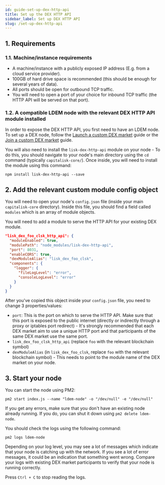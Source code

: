 ```yaml
---
id: guide-set-up-dex-http-api
title: Set up the DEX HTTP API
sidebar_label: Set up DEX HTTP API
slug: /set-up-dex-http-api
---
```


## 1. Requirements

### 1.1. Machine/instance requirements

- A machine/instance with a publicly exposed IP address (E.g. from a cloud service provider).
- 100GB of hard drive space is recommended (this should be enough for several years of data).
- All ports should be open for outbound TCP traffic.
- You will need to open a port of your choice for inbound TCP traffic (the HTTP API will be served on that port).

### 1.2. A compatible LDEM node with the relevant DEX HTTP API module installed

In order to expose the DEX HTTP API, you first need to have an LDEM node.
To set up a DEX node, follow the [Launch a custom DEX market](launch-custom-dex-market) guide or the [Join a custom DEX market](join-custom-dex-market) guide.

You will also need to install the `lisk-dex-http-api` module on your node - To do this, you should navigate to your node's main directory using the `cd` command (typically `capitalisk-core/`).
Once inside, you will need to install the module using this command:


```shell script
npm install lisk-dex-http-api --save
```

## 2. Add the relevant custom module config object

You will need to open your node's `config.json` file (inside your main `capitalisk-core` directory).
Inside this file, you should find a field called `modules` which is an array of module objects.

You will need to add a module to serve the HTTP API for your existing DEX module.

```json
"lisk_dex_foo_clsk_http_api": {
  "moduleEnabled": true,
  "modulePath": "node_modules/lisk-dex-http-api",
  "port": 8031,
  "enableCORS": true,
  "dexModuleAlias": "lisk_dex_foo_clsk",
  "components": {
    "logger": {
      "fileLogLevel": "error",
      "consoleLogLevel": "error"
    }
  }
}
```

After you've copied this object inside your `config.json` file, you need to change 3 properties/values:

- `port`: This is the port on which to serve the HTTP API. Make sure that this port is exposed to the public internet (directly or indirectly through a proxy or iptables port redirect) - It's strongly recommended that each DEX market aim to use a unique HTTP port and that participants of the same DEX market use the same port.
- `lisk_dex_foo_clsk_http_api` (replace `foo` with the relevant blockchain symbol)
- `dexModuleAlias` (in `lisk_dex_foo_clsk`, replace `foo` with the relevant blockchain symbol) - This needs to point to the module name of the DEX market on your node.

## 3. Start your node

You can start the node using PM2:

```shell script
pm2 start index.js --name "ldem-node" -o "/dev/null" -e "/dev/null"
```

If you get any errors, make sure that you don't have an existing node already running. If you do, you can shut it down using `pm2 delete ldem-node`.

You should check the logs using the following command:

```shell script
pm2 logs ldem-node
```

Depending on your log level, you may see a lot of messages which indicate that your node is catching up with the network.
If you see a lot of error messages, it could be an indication that something went wrong.
Compare your logs with existing DEX market participants to verify that your node is running correctly.

Press `Ctrl + C` to stop reading the logs.
